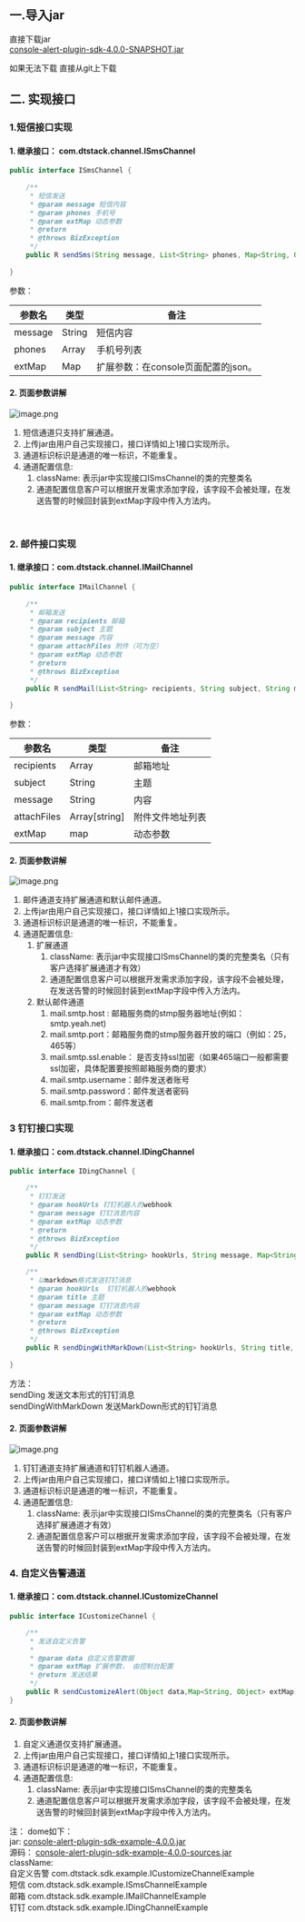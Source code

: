<a name="4hV5c"></a>
## 一.导入jar
直接下载jar<br />[console-alert-plugin-sdk-4.0.0-SNAPSHOT.jar]()<br />

如果无法下载
直接从git上下载

<a name="NY83e"></a>
## 二. 实现接口
<a name="qqW9N"></a>
### 1.短信接口实现
<a name="jtSYs"></a>
#### 1. 继承接口： com.dtstack.channel.ISmsChannel
```java
public interface ISmsChannel {
	
	/**
	 * 短信发送
	 * @param message 短信内容
	 * @param phones 手机号
	 * @param extMap 动态参数
	 * @return 
	 * @throws BizException
	 */
    public R sendSms(String message, List<String> phones, Map<String, Object> extMap) throws BizException;
    
}
```
参数： 

| 参数名 | 类型 | 备注 |
| --- | --- | --- |
| message | String | 短信内容 |
| phones | Array | 手机号列表 |
| extMap | Map | 扩展参数：在console页面配置的json。 |

<a name="ceaEa"></a>
#### 2. 页面参数讲解
![image.png](https://cdn.nlark.com/yuque/0/2020/png/1873914/1607427689359-a8eb2f8d-93be-4ed4-a194-681832e2ee82.png#align=left&display=inline&height=610&margin=%5Bobject%20Object%5D&name=image.png&originHeight=1220&originWidth=998&size=106869&status=done&style=none&width=499)

   1. 短信通道只支持扩展通道。
   1. 上传jar由用户自己实现接口，接口详情如上1接口实现所示。
   1. 通道标识标识是通道的唯一标识，不能重复。
   1. 通道配置信息: 
      1. className: 表示jar中实现接口ISmsChannel的类的完整类名
      1. 通道配置信息客户可以根据开发需求添加字段，该字段不会被处理，在发送告警的时候回封装到extMap字段中传入方法内。


<br />

<a name="Us4Nc"></a>
### 2. 邮件接口实现
<a name="PHyzx"></a>
#### 1. 继承接口：com.dtstack.channel.IMailChannel
```java
public interface IMailChannel {
	
	/**
	 * 邮箱发送
	 * @param recipients 邮箱
	 * @param subject 主题
	 * @param message 内容
	 * @param attachFiles 附件（可为空）
	 * @param extMap 动态参数
	 * @return 
	 * @throws BizException
	 */
    public R sendMail(List<String> recipients, String subject, String message, List<File> attachFiles, Map<String, Object> extMap) throws BizException;
    
}
```
参数：

| 参数名 | 类型 | 备注 |
| --- | --- | --- |
| recipients | Array | 邮箱地址 |
| subject | String | 主题 |
| message | String | 内容 |
| attachFiles | Array[string] | 附件文件地址列表 |
| extMap | map | 动态参数 |

<a name="5XLrR"></a>
#### 2. 页面参数讲解
![image.png](https://cdn.nlark.com/yuque/0/2020/png/1873914/1607428660309-c0b8d71e-142c-468a-9117-1aebcb60f030.png#align=left&display=inline&height=626&margin=%5Bobject%20Object%5D&name=image.png&originHeight=1252&originWidth=1084&size=140267&status=done&style=none&width=542)

   1. 邮件通道支持扩展通道和默认邮件通道。
   1. 上传jar由用户自己实现接口，接口详情如上1接口实现所示。
   1. 通道标识标识是通道的唯一标识，不能重复。
   1. 通道配置信息: 
      1. 扩展通道
         1. className: 表示jar中实现接口ISmsChannel的类的完整类名（只有客户选择扩展通道才有效）
         1. 通道配置信息客户可以根据开发需求添加字段，该字段不会被处理，在发送告警的时候回封装到extMap字段中传入方法内。
      2. 默认邮件通道
         1. mail.smtp.host : 邮箱服务商的stmp服务器地址(例如：smtp.yeah.net)
         1. mail.smtp.port：邮箱服务商的stmp服务器开放的端口（例如：25，465等）
         1. mail.smtp.ssl.enable： 是否支持ssl加密（如果465端口一般都需要ssl加密，具体配置要按照邮箱服务商的要求）
         1. mail.smtp.username：邮件发送者账号 
         1. mail.smtp.password：邮件发送者密码
         1. mail.smtp.from：邮件发送者



<a name="bGkHL"></a>
### 3 钉钉接口实现
<a name="JSNlo"></a>
#### 1. 继承接口：com.dtstack.channel.IDingChannel
```java
public interface IDingChannel {

	/**
	 * 钉钉发送
	 * @param hookUrls 钉钉机器人的webhook
	 * @param message 钉钉消息内容
	 * @param extMap 动态参数
	 * @return
	 * @throws BizException
	 */
	public R sendDing(List<String> hookUrls, String message, Map<String, String> dynamicParams, Map<String, Object> extMap) throws BizException;

    /**
     * 以markdown格式发送钉钉消息
     * @param hookUrls  钉钉机器人的webhook
     * @param title 主题
     * @param message 钉钉消息内容
     * @param extMap 动态参数
     * @return
     * @throws BizException
     */
    public R sendDingWithMarkDown(List<String> hookUrls, String title, String message, Map<String, String> dynamicParams, Map<String, Object> extMap) throws BizException;
    
}
```
方法：<br />sendDing 发送文本形式的钉钉消息<br />sendDingWithMarkDown 发送MarkDown形式的钉钉消息
<a name="EmAF9"></a>
#### 2. 页面参数讲解
![image.png](https://cdn.nlark.com/yuque/0/2020/png/1873914/1607428962849-289eaa84-82cc-4fc6-8310-944fa111bef5.png#align=left&display=inline&height=506&margin=%5Bobject%20Object%5D&name=image.png&originHeight=1012&originWidth=1152&size=79463&status=done&style=none&width=576)

   1. 钉钉通道支持扩展通道和钉钉机器人通道。
   1. 上传jar由用户自己实现接口，接口详情如上1接口实现所示。
   1. 通道标识标识是通道的唯一标识，不能重复。
   1. 通道配置信息: 
      1. className: 表示jar中实现接口ISmsChannel的类的完整类名（只有客户选择扩展通道才有效）
      1. 通道配置信息客户可以根据开发需求添加字段，该字段不会被处理，在发送告警的时候回封装到extMap字段中传入方法内。
<a name="GjnLu"></a>
### 4. 自定义告警通道
<a name="tEA6U"></a>
#### 1. 继承接口：com.dtstack.channel.ICustomizeChannel
```java
public interface ICustomizeChannel {

    /**
     * 发送自定义告警
     *
     * @param data 自定义告警数据
     * @param extMap 扩展参数， 由控制台配置
     * @return 发送结果
     */
    public R sendCustomizeAlert(Object data,Map<String, Object> extMap);
}
```
<a name="PawZF"></a>
#### 2. 页面参数讲解

   1. 自定义通道仅支持扩展通道。
   1. 上传jar由用户自己实现接口，接口详情如上1接口实现所示。
   1. 通道标识标识是通道的唯一标识，不能重复。
   1. 通道配置信息: 
      1. className: 表示jar中实现接口ISmsChannel的类的完整类名
      1. 通道配置信息客户可以根据开发需求添加字段，该字段不会被处理，在发送告警的时候回封装到extMap字段中传入方法内。



注： dome如下：<br />jar: [console-alert-plugin-sdk-example-4.0.0.jar]()<br />源码： [console-alert-plugin-sdk-example-4.0.0-sources.jar]()<br />className: <br />自定义告警 com.dtstack.sdk.example.ICustomizeChannelExample<br />短信 com.dtstack.sdk.example.ISmsChannelExample<br />邮箱 com.dtstack.sdk.example.IMailChannelExample<br />钉钉 com.dtstack.sdk.example.IDingChannelExample<br />

